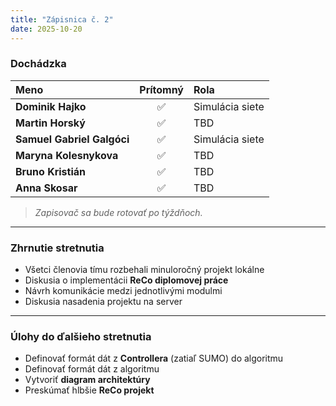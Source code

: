 ```yaml
---
title: "Zápisnica č. 2"
date: 2025-10-20
---
```


### Dochádzka

| Meno                       | Prítomný | Rola            |
| :------------------------- | :------: | :-------------- |
| **Dominik Hajko**          |    ✅     | Simulácia siete |
| **Martin Horský**          |    ✅     | TBD             |
| **Samuel Gabriel Galgóci** |    ✅     | Simulácia siete |
| **Maryna Kolesnykova**     |    ✅     | TBD             |
| **Bruno Kristián**         |    ✅     | TBD             |
| **Anna Skosar**            |    ✅     | TBD             |

> *Zapisovač sa bude rotovať po týždňoch.*

---

### Zhrnutie stretnutia

- Všetci členovia tímu rozbehali minuloročný projekt lokálne  
- Diskusia o implementácii **ReCo diplomovej práce**  
- Návrh komunikácie medzi jednotlivými modulmi  
- Diskusia nasadenia projektu na server  

---

### Úlohy do ďalšieho stretnutia

- Definovať formát dát z **Controllera** (zatiaľ SUMO) do algoritmu  
- Definovať formát dát z algoritmu  
- Vytvoriť **diagram architektúry**  
- Preskúmať hlbšie **ReCo projekt**
